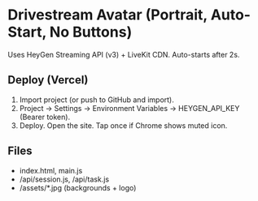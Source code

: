 # Drivestream Avatar (Portrait, Auto-Start, No Buttons)
Uses HeyGen Streaming API (v3) + LiveKit CDN. Auto-starts after 2s.

## Deploy (Vercel)
1) Import project (or push to GitHub and import).
2) Project → Settings → Environment Variables → HEYGEN_API_KEY (Bearer token).
3) Deploy. Open the site. Tap once if Chrome shows muted icon.

## Files
- index.html, main.js
- /api/session.js, /api/task.js
- /assets/*.jpg (backgrounds + logo)

